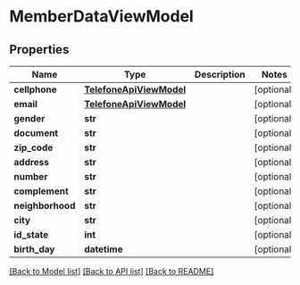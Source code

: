 # MemberDataViewModel

## Properties
Name | Type | Description | Notes
------------ | ------------- | ------------- | -------------
**cellphone** | [**TelefoneApiViewModel**](TelefoneApiViewModel.md) |  | [optional] 
**email** | [**TelefoneApiViewModel**](TelefoneApiViewModel.md) |  | [optional] 
**gender** | **str** |  | [optional] 
**document** | **str** |  | [optional] 
**zip_code** | **str** |  | [optional] 
**address** | **str** |  | [optional] 
**number** | **str** |  | [optional] 
**complement** | **str** |  | [optional] 
**neighborhood** | **str** |  | [optional] 
**city** | **str** |  | [optional] 
**id_state** | **int** |  | [optional] 
**birth_day** | **datetime** |  | [optional] 

[[Back to Model list]](../README.md#documentation-for-models) [[Back to API list]](../README.md#documentation-for-api-endpoints) [[Back to README]](../README.md)

